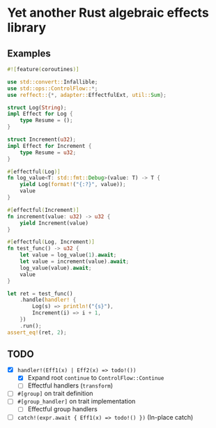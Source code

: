 # Yet another Rust algebraic effects library

## Examples

```rust
#![feature(coroutines)]

use std::convert::Infallible;
use std::ops::ControlFlow::*;
use reffect::{*, adapter::EffectfulExt, util::Sum};

struct Log(String);
impl Effect for Log {
    type Resume = ();
}

struct Increment(u32);
impl Effect for Increment {
    type Resume = u32;
}

#[effectful(Log)]
fn log_value<T: std::fmt::Debug>(value: T) -> T {
    yield Log(format!("{:?}", value));
    value
}

#[effectful(Increment)]
fn increment(value: u32) -> u32 {
    yield Increment(value)
}

#[effectful(Log, Increment)]
fn test_func() -> u32 {
    let value = log_value(1).await;
    let value = increment(value).await;
    log_value(value).await;
    value
}

let ret = test_func()
    .handle(handler! {
        Log(s) => println!("{s}"),
        Increment(i) => i + 1,
    })
    .run();
assert_eq!(ret, 2);

```

## TODO

- [x] `handler!(Eff1(x) | Eff2(x) => todo!())`
  - [x] Expand root `continue` to `ControlFlow::Continue`
  - [ ] Effectful handlers (`transform`)
- [ ] `#[group]` on trait definition
- [ ] `#[group_handler]` on trait implementation
  - [ ] Effectful group handlers
- [ ] `catch!(expr.await { Eff1(x) => todo!() })` (In-place catch)